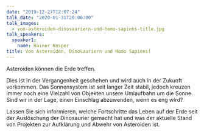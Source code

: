 ```yaml
---
date: "2019-12-27T12:07:24"
talk_date: "2020-01-31T20:00:00"
talk_images:
  - von-asteroiden-dinosauriern-und-homo-sapiens-title.jpg
talk_speakers:
  speaker1:
    name: Rainer Kesper
title: Von Asteroiden, Dinosauriern und Homo Sapiens!
---
```


Asteroiden können die Erde treffen.

Dies ist in der Vergangenheit geschehen und wird auch in der Zukunft vorkommen. Das Sonnensystem ist seit langer Zeit stabil, jedoch kreuzen immer noch eine Vielzahl von Objekten unsere Umlaufbahn um die Sonne. Sind wir in der Lage, einen Einschlag abzuwenden, wenn es eng wird?

Lassen Sie sich informieren, welche Fortschritte das Leben auf der Erde seit der Auslöschung der Dinosaurier gemacht hat und was der aktuelle Stand von Projekten zur Aufklärung und Abwehr von Asteroiden ist.
